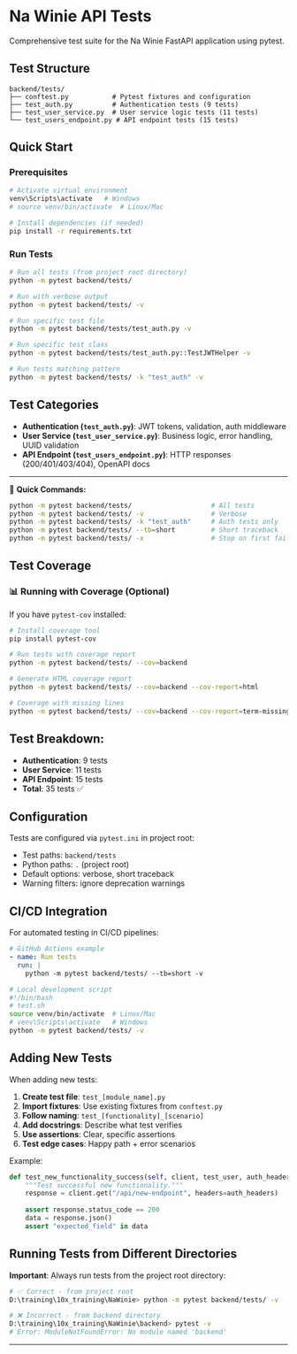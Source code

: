 # Na Winie API Tests

Comprehensive test suite for the Na Winie FastAPI application using pytest.

## Test Structure

```
backend/tests/
├── conftest.py           # Pytest fixtures and configuration
├── test_auth.py          # Authentication tests (9 tests)
├── test_user_service.py  # User service logic tests (11 tests)
└── test_users_endpoint.py # API endpoint tests (15 tests)
```

## Quick Start

### Prerequisites
```bash
# Activate virtual environment
venv\Scripts\activate   # Windows
# source venv/bin/activate  # Linux/Mac

# Install dependencies (if needed)
pip install -r requirements.txt
```

### Run Tests
```bash
# Run all tests (from project root directory)
python -m pytest backend/tests/

# Run with verbose output
python -m pytest backend/tests/ -v

# Run specific test file
python -m pytest backend/tests/test_auth.py -v

# Run specific test class
python -m pytest backend/tests/test_auth.py::TestJWTHelper -v

# Run tests matching pattern
python -m pytest backend/tests/ -k "test_auth" -v
```

## Test Categories

- **Authentication (`test_auth.py`)**: JWT tokens, validation, auth middleware
- **User Service (`test_user_service.py`)**: Business logic, error handling, UUID validation  
- **API Endpoint (`test_users_endpoint.py`)**: HTTP responses (200/401/403/404), OpenAPI docs

---

🎯 **Quick Commands:**
```bash
python -m pytest backend/tests/                    # All tests
python -m pytest backend/tests/ -v                 # Verbose
python -m pytest backend/tests/ -k "test_auth"     # Auth tests only
python -m pytest backend/tests/ --tb=short         # Short traceback
python -m pytest backend/tests/ -x                 # Stop on first failure
```

## Test Coverage

### 📊 Running with Coverage (Optional)
If you have `pytest-cov` installed:

```bash
# Install coverage tool
pip install pytest-cov

# Run tests with coverage report
python -m pytest backend/tests/ --cov=backend

# Generate HTML coverage report
python -m pytest backend/tests/ --cov=backend --cov-report=html

# Coverage with missing lines
python -m pytest backend/tests/ --cov=backend --cov-report=term-missing
```

## Test Breakdown:
- **Authentication**: 9 tests
- **User Service**: 11 tests  
- **API Endpoint**: 15 tests
- **Total**: 35 tests ✅

## Configuration

Tests are configured via `pytest.ini` in project root:
- Test paths: `backend/tests`
- Python paths: `.` (project root)
- Default options: verbose, short traceback
- Warning filters: ignore deprecation warnings

## CI/CD Integration

For automated testing in CI/CD pipelines:

```yaml
# GitHub Actions example
- name: Run tests
  run: |
    python -m pytest backend/tests/ --tb=short -v
```

```bash
# Local development script
#!/bin/bash
# test.sh
source venv/bin/activate  # Linux/Mac
# venv\Scripts\activate   # Windows
python -m pytest backend/tests/ -v
```

## Adding New Tests

When adding new tests:

1. **Create test file**: `test_[module_name].py`
2. **Import fixtures**: Use existing fixtures from `conftest.py`
3. **Follow naming**: `test_[functionality]_[scenario]`
4. **Add docstrings**: Describe what test verifies
5. **Use assertions**: Clear, specific assertions
6. **Test edge cases**: Happy path + error scenarios

Example:
```python
def test_new_functionality_success(self, client, test_user, auth_headers):
    """Test successful new functionality."""
    response = client.get("/api/new-endpoint", headers=auth_headers)
    
    assert response.status_code == 200
    data = response.json()
    assert "expected_field" in data
```

## Running Tests from Different Directories

**Important**: Always run tests from the project root directory:

```bash
# ✅ Correct - from project root
D:\training\10x_training\NaWinie> python -m pytest backend/tests/ -v

# ❌ Incorrect - from backend directory  
D:\training\10x_training\NaWinie\backend> pytest -v
# Error: ModuleNotFoundError: No module named 'backend'
```

---